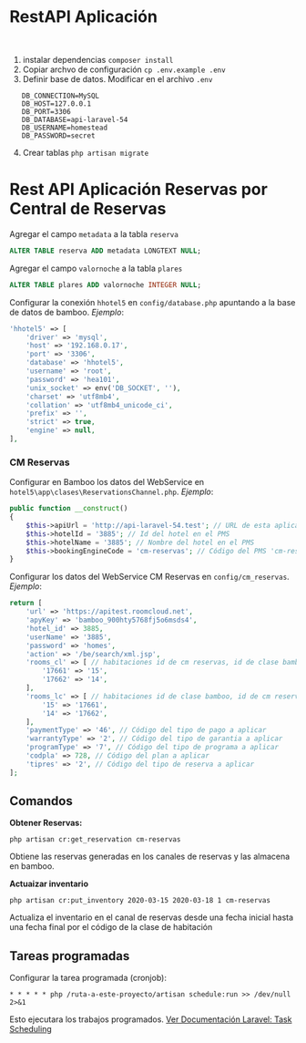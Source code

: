 ﻿# RestAPI Aplicación
﻿
1. instalar dependencias `composer install`
2. Copiar archvo de configuración `cp .env.example .env`
3. Definir base de datos. Modificar en el archivo `.env`
```dotenv
   DB_CONNECTION=MySQL
   DB_HOST=127.0.0.1 
   DB_PORT=3306
   DB_DATABASE=api-laravel-54
   DB_USERNAME=homestead
   DB_PASSWORD=secret
```
4. Crear tablas `php artisan migrate`

# Rest API Aplicación Reservas por Central de Reservas
Agregar el campo `metadata` a la tabla `reserva`
```sql
ALTER TABLE reserva ADD metadata LONGTEXT NULL;
```
Agregar el campo `valornoche` a la tabla `plares`
```sql
ALTER TABLE plares ADD valornoche INTEGER NULL;
```

Configurar la conexión `hhotel5` en `config/database.php` apuntando a la base de datos de bamboo. *Ejemplo*:
```php
'hhotel5' => [
    'driver' => 'mysql',
    'host' => '192.168.0.17',
    'port' => '3306',
    'database' => 'hhotel5',
    'username' => 'root',
    'password' => 'hea101',
    'unix_socket' => env('DB_SOCKET', ''),
    'charset' => 'utf8mb4',
    'collation' => 'utf8mb4_unicode_ci',
    'prefix' => '',
    'strict' => true,
    'engine' => null,
],
```

### CM Reservas

Configurar en Bamboo los datos del WebService en `hotel5\app\clases\ReservationsChannel.php`. *Ejemplo*:

```php
public function __construct()
{
    $this->apiUrl = 'http://api-laravel-54.test'; // URL de esta aplicación
    $this->hotelId = '3885'; // Id del hotel en el PMS
    $this->hotelName = '3885'; // Nombre del hotel en el PMS
    $this->bookingEngineCode = 'cm-reservas'; // Código del PMS 'cm-reservas', 'rategain'
}
```

Configurar los datos del WebService CM Reservas en `config/cm_reservas`. *Ejemplo*:
```php
return [
    'url' => 'https://apitest.roomcloud.net',
    'apyKey' => 'bamboo_900hty5768fj5o6msds4',
    'hotel_id' => 3885,
    'userName' => '3885',
    'password' => 'homes',
    'action' => '/be/search/xml.jsp',
    'rooms_cl' => [ // habitaciones id de cm reservas, id de clase bamboo
        '17661' => '15',
        '17662' => '14',
    ],
    'rooms_lc' => [ // habitaciones id de clase bamboo, id de cm reservas
        '15' => '17661',
        '14' => '17662',
    ],
    'paymentType' => '46', // Código del tipo de pago a aplicar
    'warrantyType' => '2', // Código del tipo de garantia a aplicar
    'programType' => '7', // Código del tipo de programa a aplicar
    'codpla' => 728, // Código del plan a aplicar
    'tipres' => '2', // Código del tipo de reserva a aplicar
];
```

## Comandos

**Obtener Reservas:**

`php artisan cr:get_reservation cm-reservas`

Obtiene las reservas generadas en los canales de reservas y las almacena en bamboo.

**Actuaizar inventario**

`php artisan cr:put_inventory 2020-03-15 2020-03-18 1 cm-reservas`

Actualiza el inventario en el canal de reservas desde una fecha inicial hasta una fecha final por el código de la clase de habitación

## Tareas programadas
Configurar la tarea programada (cronjob):

`* * * * * php /ruta-a-este-proyecto/artisan schedule:run >> /dev/null 2>&1`

Esto ejecutara los trabajos programados. [Ver Documentación Laravel: Task Scheduling](https://laravel.com/docs/5.4/scheduling#introduction)
